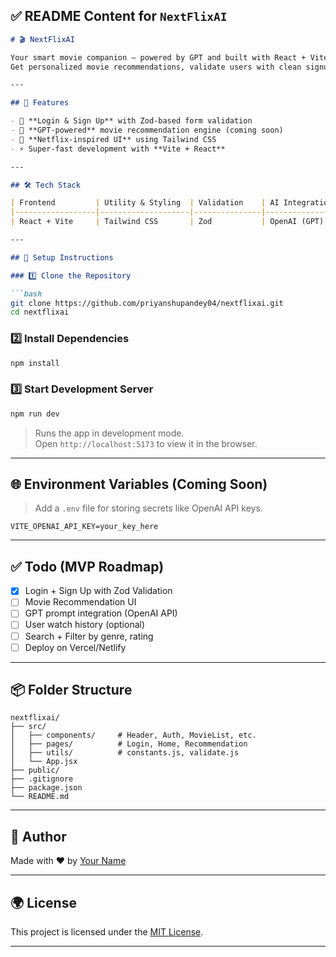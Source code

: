 
## ✅  README Content for `NextFlixAI`

```md
# 🎬 NextFlixAI

Your smart movie companion — powered by GPT and built with React + Vite.  
Get personalized movie recommendations, validate users with clean signup flows, and experience a Netflix-like UI with AI under the hood.

---

## 🚀 Features

- 🔐 **Login & Sign Up** with Zod-based form validation  
- 🤖 **GPT-powered** movie recommendation engine (coming soon)  
- 🎥 **Netflix-inspired UI** using Tailwind CSS  
- ⚡ Super-fast development with **Vite + React**

---

## 🛠️ Tech Stack

| Frontend         | Utility & Styling  | Validation    | AI Integration (Planned) |
|------------------|--------------------|---------------|---------------------------|
| React + Vite     | Tailwind CSS       | Zod           | OpenAI (GPT)              |

---

## 🧠 Setup Instructions

### 1️⃣ Clone the Repository

```bash
git clone https://github.com/priyanshupandey04/nextflixai.git
cd nextflixai
```

### 2️⃣ Install Dependencies

```bash
npm install
```

### 3️⃣ Start Development Server

```bash
npm run dev
```

> Runs the app in development mode.  
> Open `http://localhost:5173` to view it in the browser.

---

## 🌐 Environment Variables (Coming Soon)

> Add a `.env` file for storing secrets like OpenAI API keys.

```env
VITE_OPENAI_API_KEY=your_key_here
```

---

## ✅ Todo (MVP Roadmap)

- [x] Login + Sign Up with Zod Validation  
- [ ] Movie Recommendation UI  
- [ ] GPT prompt integration (OpenAI API)  
- [ ] User watch history (optional)  
- [ ] Search + Filter by genre, rating  
- [ ] Deploy on Vercel/Netlify

---

## 📦 Folder Structure

```
nextflixai/
├── src/
│   ├── components/     # Header, Auth, MovieList, etc.
│   ├── pages/          # Login, Home, Recommendation
│   ├── utils/          # constants.js, validate.js
│   └── App.jsx
├── public/
├── .gitignore
├── package.json
└── README.md
```

---

## 🙌 Author

Made with ❤️ by [Your Name](https://github.com/your-username)

---

## 🌍 License

This project is licensed under the [MIT License](LICENSE).

---

```

